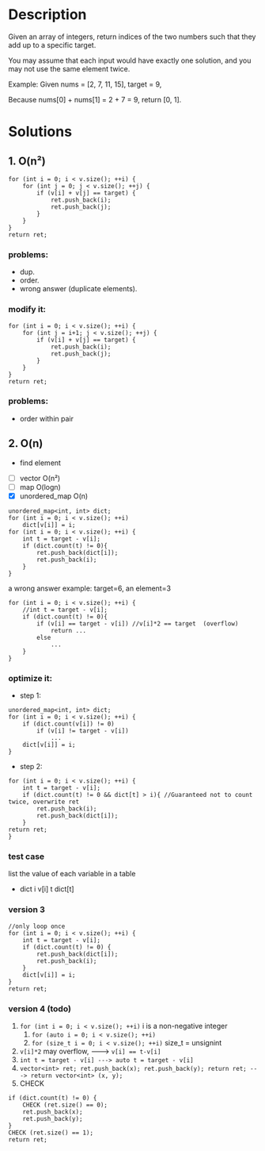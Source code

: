 # Description

Given an array of integers, return indices of the two numbers such that they add up to a specific target.

You may assume that each input would have exactly one solution, and you may not use the same element twice.

Example:
Given nums = [2, 7, 11, 15], target = 9,

Because nums[0] + nums[1] = 2 + 7 = 9,
return [0, 1].


# Solutions

## 1. O(n²)
```
for (int i = 0; i < v.size(); ++i) {
	for (int j = 0; j < v.size(); ++j) {
		if (v[i] + v[j] == target) {
			ret.push_back(i);
			ret.push_back(j);
		}
	}
}
return ret;
```
### problems:
- dup.
- order.
- wrong answer (duplicate elements).
### modify it:
```
for (int i = 0; i < v.size(); ++i) {
	for (int j = i+1; j < v.size(); ++j) {
		if (v[i] + v[j] == target) {
			ret.push_back(i);
			ret.push_back(j);
		}
	}
}
return ret;
```
### problems:
- order within pair

## 2. O(n)
- find element
- [ ] vector O(n²)
- [ ] map O(logn)
- [x] unordered_map O(n)
```
unordered_map<int, int> dict;
for (int i = 0; i < v.size(); ++i)
	dict[v[i]] = i;
for (int i = 0; i < v.size(); ++i) {
	int t = target - v[i];
	if (dict.count(t) != 0){
		ret.push_back(dict[i]);
		ret.push_back(i);
	}
}
```
a wrong answer example: target=6, an element=3
```
for (int i = 0; i < v.size(); ++i) {
	//int t = target - v[i]; 
	if (dict.count(t) != 0){
		if (v[i] == target - v[i]) //v[i]*2 == target  (overflow)
			return ...
		else
			...
	}
}
```
### optimize it:
- step 1:
```
unordered_map<int, int> dict;
for (int i = 0; i < v.size(); ++i) {
	if (dict.count(v[i]) != 0)
		if (v[i] != target - v[i])
			...
	dict[v[i]] = i;
}
```
- step 2:
```
for (int i = 0; i < v.size(); ++i) {
	int t = target - v[i];
	if (dict.count(t) != 0 && dict[t] > i){ //Guaranteed not to count twice, overwrite ret
		ret.push_back(i);
		ret.push_back(dict[i]);
	}
return ret;
}
```
### test case
list the value of each variable in a table
- dict  i  v[i]  t  dict[t]

### version 3
```
//only loop once
for (int i = 0; i < v.size(); ++i) {
	int t = target - v[i];
	if (dict.count(t) != 0) {
		ret.push_back(dict[i]);
		ret.push_back(i);
	}
	dict[v[i]] = i;
}
return ret;
```

### version 4 (todo)
1. ```for (int i = 0; i < v.size(); ++i)```
i is a non-negative integer
    1. ```for (auto i = 0; i < v.size(); ++i)```
    2. ```for (size_t i = 0; i < v.size(); ++i)```  size_t = unsignint
2. ```v[i]*2``` may overflow, ---> ```v[i] == t-v[i]```
3. ```int t = target - v[i] ---> auto t = target - v[i] ```
4. ```vector<int> ret; ret.push_back(x); ret.push_back(y); return ret; ---> return vector<int> (x, y);```
5. CHECK
```
if (dict.count(t) != 0) {
	CHECK (ret.size() == 0);
	ret.push_back(x);
	ret.push_back(y);
}
CHECK (ret.size() == 1);
return ret;
```
